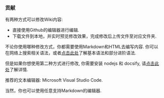 <h3> 贡献 </h3>

有两种方式可以修改Wiki内容:
- 直接使用Github的编辑器进行编辑.
- 下载文件到本地，并实时预览修改效果，完成修改后上传文件至对应文件夹.

不论你使用哪种修改方式，你都需要使用Markdown和HTML去编写内容. 你可以在网络上搜索相关语法，或者[点击此处](contribution_v2/common/syntax_zh-hans)了解基本语法和部分进阶语法.

但是如果你想使用第二种方式进行修改, 你需要安装 nodejs 和 docsify, 请[点击此处](https://docsify.js.org/)了解详情.

推荐的文本编辑器: Microsoft Visual Studio Code.

当然，你也可以使用任意支持Markdown的编辑器.
